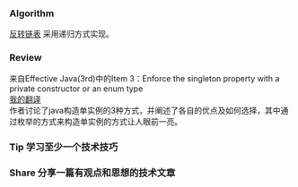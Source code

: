 ### Algorithm
[反转链表](https://leetcode-cn.com/problems/reverse-linked-list/)
采用递归方式实现。

### Review
来自Effective Java(3rd)中的Item 3：Enforce the singleton property with a private constructor or an enum type  
[我的翻译](https://github.com/hymanchengo/EffectiveJavaThirdEdition/blob/master/Item3.md)  
作者讨论了java构造单实例的3种方式，并阐述了各自的优点及如何选择，其中通过枚举的方式来构造单实例的方式让人眼前一亮。


 
### Tip 学习至少一个技术技巧


### Share 分享一篇有观点和思想的技术文章

